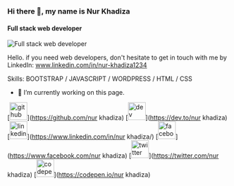 ### Hi there 👋, my name is Nur Khadiza
#### Full stack web developer 
![Full stack web developer ](https://arturssmirnovs.github.io/github-profile-readme-generator/images/banner.png)

Hello. if you need web developers, don't hesitate to get in touch with me by LinkedIn: www.linkedin.com/in/nur-khadiza1234



Skills: BOOTSTRAP  / JAVASCRIPT  / WORDPRESS / HTML / CSS

- 🔭 I’m currently working on this page. 


[<img src='https://cdn.jsdelivr.net/npm/simple-icons@3.0.1/icons/github.svg' alt='github' height='40'>](https://github.com/nur khadiza)  [<img src='https://cdn.jsdelivr.net/npm/simple-icons@3.0.1/icons/dev-dot-to.svg' alt='dev' height='40'>](https://dev.to/nur khadiza)  [<img src='https://cdn.jsdelivr.net/npm/simple-icons@3.0.1/icons/linkedin.svg' alt='linkedin' height='40'>](https://www.linkedin.com/in/nur khadiza/)  [<img src='https://cdn.jsdelivr.net/npm/simple-icons@3.0.1/icons/facebook.svg' alt='facebook' height='40'>](https://www.facebook.com/nur khadiza)  [<img src='https://cdn.jsdelivr.net/npm/simple-icons@3.0.1/icons/twitter.svg' alt='twitter' height='40'>](https://twitter.com/nur khadiza)  [<img src='https://cdn.jsdelivr.net/npm/simple-icons@3.0.1/icons/codepen.svg' alt='codepen' height='40'>](https://codepen.io/nur khadiza)  


